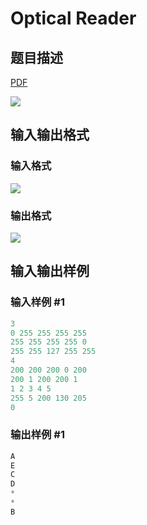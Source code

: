 # Optical Reader

## 题目描述

[problemUrl]: https://uva.onlinejudge.org/index.php?option=com_onlinejudge&Itemid=8&category=226&page=show_problem&problem=2939

[PDF](https://uva.onlinejudge.org/external/118/p11839.pdf)

![](https://cdn.luogu.com.cn/upload/vjudge_pic/UVA11839/b02509e575548bc03b65a04dd4d3cee77c15c809.png)

## 输入输出格式

### 输入格式

![](https://cdn.luogu.com.cn/upload/vjudge_pic/UVA11839/d928e58abad13563b059c518a000086db471ad07.png)

### 输出格式

![](https://cdn.luogu.com.cn/upload/vjudge_pic/UVA11839/42fdeea35a5921b4c70723a2f209b1610e64c339.png)

## 输入输出样例

### 输入样例 #1

```cpp
3
0 255 255 255 255
255 255 255 255 0
255 255 127 255 255
4
200 200 200 0 200
200 1 200 200 1
1 2 3 4 5
255 5 200 130 205
0
```


### 输出样例 #1

```cpp
A
E
C
D
*
*
B
```


